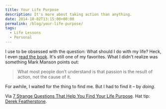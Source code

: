 ```yaml
---
title: Your Life Purpose
description: It's more about taking action than anything.
date: 2014-10-02T13:15:00+00:00
permalink: /blog/your-life-purpose/
tags:
  - Life Lessons
  - Personal
---
```


I use to be obsessed with the question: What should I do with my life? Heck, I even [read the book](http://www.amazon.com/What-Should-Do-My-Life-ebook/dp/B000FBFMKC/). It's still one of my favorites. What I didn't realize was something Mark Manson points out:

> What most people don’t understand is that passion is the result of action, not the cause of it.

For awhile, I waited for the thing to find me. But I had to find it – by _doing_.

Via [7 Strange Questions That Help You Find Your Life Purpose](http://markmanson.net/life-purpose). Hat tip: [Derek Featherstone](https://twitter.com/feather/status/517499005400780800).
